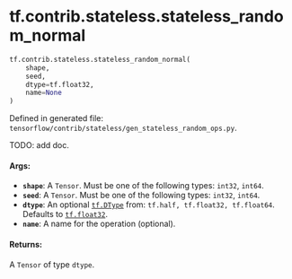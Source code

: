 <div itemscope itemtype="http://developers.google.com/ReferenceObject">
<meta itemprop="name" content="tf.contrib.stateless.stateless_random_normal" />
<meta itemprop="path" content="Stable" />
</div>

# tf.contrib.stateless.stateless_random_normal

``` python
tf.contrib.stateless.stateless_random_normal(
    shape,
    seed,
    dtype=tf.float32,
    name=None
)
```



Defined in generated file: `tensorflow/contrib/stateless/gen_stateless_random_ops.py`.

TODO: add doc.

#### Args:

* <b>`shape`</b>: A `Tensor`. Must be one of the following types: `int32`, `int64`.
* <b>`seed`</b>: A `Tensor`. Must be one of the following types: `int32`, `int64`.
* <b>`dtype`</b>: An optional <a href="../../../tf/DType.md"><code>tf.DType</code></a> from: `tf.half, tf.float32, tf.float64`. Defaults to <a href="../../../tf/float32.md"><code>tf.float32</code></a>.
* <b>`name`</b>: A name for the operation (optional).


#### Returns:

A `Tensor` of type `dtype`.